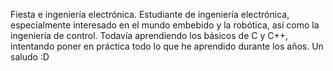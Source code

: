 Fiesta e ingeniería electrónica.
Estudiante de ingeniería electrónica, especialmente interesado en el mundo embebido y la robótica, así como la ingeniería de control.
Todavía aprendiendo los básicos de C y C++, intentando poner en práctica todo lo que he aprendido durante los años.
Un saludo :D
